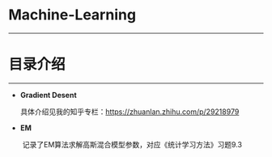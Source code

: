# Machine-Learning
---
# 目录介绍
---
- **Gradient Desent**  

  具体介绍见我的知乎专栏：https://zhuanlan.zhihu.com/p/29218979
- **EM**  

   记录了EM算法求解高斯混合模型参数，对应《统计学习方法》习题9.3
